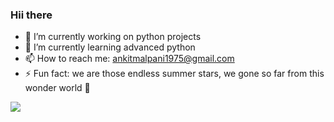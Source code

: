 ### Hii there 
- 🔭 I’m currently working on python projects
- 🌱 I’m currently learning advanced python
- 📫 How to reach me: ankitmalpani1975@gmail.com
- ⚡ Fun fact: we are those endless summer stars, we gone so far from this wonder world 🤣

<img src="https://github-readme-stats.vercel.app/api?username=ankit1975&&show_icons=true&title_color=ffffff&icon_color=43f28c&text_color=27b5e5&bg_color=151515">
